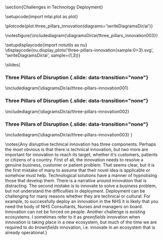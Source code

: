 \section{Challenges in Technology Deployment}

\setupcode{import mlai.plot as plot}

\plotcode{plot.three_pillars_innovation(diagrams='\writeDiagramsDir/ai')}

\notesfigure{\includediagram{\diagramsDir/ai/three_pillars_innovation003}}

\setupdisplaycode{import notutils as nu}
\displaycode{nu.display_plots('three-pillars-innovation{sample:0>3}.svg', 
                            '\writeDiagramsDir/ai', sample=(1,3))}

\slides{
### Three Pillars of Disruption {.slide: data-transition="none"}

\includediagram{\diagramsDir/ai/three-pillars-innovation001}

### Three Pillars of Disruption {.slide: data-transition="none"}

\includediagram{\diagramsDir/ai/three-pillars-innovation002}

### Three Pillars of Disruption {.slide: data-transition="none"}

\includediagram{\diagramsDir/ai/three-pillars-innovation003}
}


\notes{Any disruptive technical innovation has three components. Perhaps the most obvious is that there is technical innovation, but two more are important for innovation to reach its target, whether it's customers, patients or citizens of a country. First of all, the innovation needs to resolve a genuine business, customer or patient problem. That seems clear, but it is the first mistake of many to assume that their novel idea is applicable or somehow must help. Technological solutions have a manner of hypnotising those that develop them. There is a narrative around innovation that is distracting. The second mistake is to innovate to solve a business problem, but not understand the difficulties in deployment. Deployment can be challenging for many reasons whether they are technical or cultural. For example, to successfully deploy an innovation in the NHS it is likely that you need the body of NHS Consultants, Nurses and managers on board. Innovation can not be forced on people. Another challenge is existing ecosystems. I sometimes refer to it as *greenfields* innovation when innovation is taking place in a new ecosystem, but much of the time we are required to do *brownfields* innovation, i.e. innovate in an ecosystem that is already operational.}
